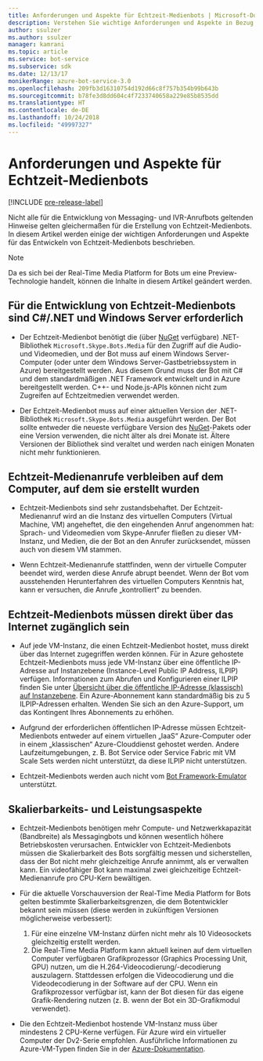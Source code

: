 ```yaml
---
title: Anforderungen und Aspekte für Echtzeit-Medienbots | Microsoft-Dokumentation
description: Verstehen Sie wichtige Anforderungen und Aspekte in Bezug auf das Erstellen von Echtzeit-Medienbots für Skype mithilfe des Bot Builder SDK für .NET.
author: ssulzer
ms.author: ssulzer
manager: kamrani
ms.topic: article
ms.service: bot-service
ms.subservice: sdk
ms.date: 12/13/17
monikerRange: azure-bot-service-3.0
ms.openlocfilehash: 209fb3d16310754d192d66c8f757b354b99b643b
ms.sourcegitcommit: b78fe3d8dd604c4f7233740658a229e85b8535dd
ms.translationtype: HT
ms.contentlocale: de-DE
ms.lasthandoff: 10/24/2018
ms.locfileid: "49997327"
---
```

# <a name="requirements-and-considerations-for-real-time-media-bots"></a>Anforderungen und Aspekte für Echtzeit-Medienbots

[!INCLUDE [pre-release-label](../includes/pre-release-label-v3.md)]

Nicht alle für die Entwicklung von Messaging- und IVR-Anrufbots geltenden Hinweise gelten gleichermaßen für die Erstellung von Echtzeit-Medienbots. In diesem Artikel werden einige der wichtigen Anforderungen und Aspekte für das Entwickeln von Echtzeit-Medienbots beschrieben. 

> [!NOTE]
> Da es sich bei der Real-Time Media Platform for Bots um eine Preview-Technologie handelt, können die Inhalte in diesem Artikel geändert werden.

## <a name="real-time-media-bot-development-requires-cnet-and-windows-server"></a>Für die Entwicklung von Echtzeit-Medienbots sind C#/.NET und Windows Server erforderlich

- Der Echtzeit-Medienbot benötigt die (über <a href="https://www.nuget.org/" target="_blank">NuGet</a> verfügbare) .NET-Bibliothek `Microsoft.Skype.Bots.Media` für den Zugriff auf die Audio- und Videomedien, und der Bot muss auf einem Windows Server-Computer (oder unter dem Windows Server-Gastbetriebssystem in Azure) bereitgestellt werden. Aus diesem Grund muss der Bot mit C# und dem standardmäßigen .NET Framework entwickelt und in Azure bereitgestellt werden. C++- und Node.js-APIs können nicht zum Zugreifen auf Echtzeitmedien verwendet werden.

- Der Echtzeit-Medienbot muss auf einer aktuellen Version der .NET-Bibliothek `Microsoft.Skype.Bots.Media` ausgeführt werden. Der Bot sollte entweder die neueste verfügbare Version des <a href="https://www.nuget.org/" target="_blank">NuGet</a>-Pakets oder eine Version verwenden, die nicht älter als drei Monate ist. Ältere Versionen der Bibliothek sind veraltet und werden nach einigen Monaten nicht mehr funktionieren.

## <a name="real-time-media-calls-stay-on-the-machine-where-they-were-created"></a>Echtzeit-Medienanrufe verbleiben auf dem Computer, auf dem sie erstellt wurden

- Echtzeit-Medienbots sind sehr zustandsbehaftet. Der Echtzeit-Medienanruf wird an die Instanz des virtuellen Computers (Virtual Machine, VM) angeheftet, die den eingehenden Anruf angenommen hat: Sprach- und Videomedien vom Skype-Anrufer fließen zu dieser VM-Instanz, und Medien, die der Bot an den Anrufer zurücksendet, müssen auch von diesem VM stammen.

- Wenn Echtzeit-Medienanrufe stattfinden, wenn der virtuelle Computer beendet wird, werden diese Anrufe abrupt beendet. Wenn der Bot vom ausstehenden Herunterfahren des virtuellen Computers Kenntnis hat, kann er versuchen, die Anrufe „kontrolliert“ zu beenden.

## <a name="real-time-media-bots-must-be-directly-accessible-on-the-internet"></a>Echtzeit-Medienbots müssen direkt über das Internet zugänglich sein

- Auf jede VM-Instanz, die einen Echtzeit-Medienbot hostet, muss direkt über das Internet zugegriffen werden können. Für in Azure gehostete Echtzeit-Medienbots muss jede VM-Instanz über eine öffentliche IP-Adresse auf Instanzebene (Instance-Level Public IP Address, ILPIP) verfügen. Informationen zum Abrufen und Konfigurieren einer ILPIP finden Sie unter <a href="/azure/virtual-network/virtual-networks-instance-level-public-ip" target="_blank">Übersicht über die öffentliche IP-Adresse (klassisch) auf Instanzebene</a>. Ein Azure-Abonnement kann standardmäßig bis zu 5 ILPIP-Adressen erhalten. Wenden Sie sich an den Azure-Support, um das Kontingent Ihres Abonnements zu erhöhen.

- Aufgrund der erforderlichen öffentlichen IP-Adresse müssen Echtzeit-Medienbots entweder auf einem virtuellen „IaaS“ Azure-Computer oder in einem „klassischen“ Azure-Clouddienst gehostet werden. Andere Laufzeitumgebungen, z. B. Bot Service oder Service Fabric mit VM Scale Sets werden nicht unterstützt, da diese ILPIP nicht unterstützen.

- Echtzeit-Medienbots werden auch nicht vom [Bot Framework-Emulator](../bot-service-debug-emulator.md) unterstützt.

## <a name="scalability-and-performance-considerations"></a>Skalierbarkeits- und Leistungsaspekte

- Echtzeit-Medienbots benötigen mehr Compute- und Netzwerkkapazität (Bandbreite) als Messagingbots und können wesentlich höhere Betriebskosten verursachen. Entwickler von Echtzeit-Medienbots müssen die Skalierbarkeit des Bots sorgfältig messen und sicherstellen, dass der Bot nicht mehr gleichzeitige Anrufe annimmt, als er verwalten kann. Ein videofähiger Bot kann maximal zwei gleichzeitige Echtzeit-Medienanrufe pro CPU-Kern bewältigen.

- Für die aktuelle Vorschauversion der Real-Time Media Platform for Bots gelten bestimmte Skalierbarkeitsgrenzen, die dem Botentwickler bekannt sein müssen (diese werden in zukünftigen Versionen möglicherweise verbessert): 
  1. Für eine einzelne VM-Instanz dürfen nicht mehr als 10 Videosockets gleichzeitig erstellt werden.
  2. Die Real-Time Media Platform kann aktuell keinen auf dem virtuellen Computer verfügbaren Grafikprozessor (Graphics Processing Unit, GPU) nutzen, um die H.264-Videocodierung/-decodierung auszulagern. Stattdessen erfolgen die Videocodierung und die Videodecodierung in der Software auf der CPU. Wenn ein Grafikprozessor verfügbar ist, kann der Bot diesen für das eigene Grafik-Rendering nutzen (z. B. wenn der Bot ein 3D-Grafikmodul verwendet).

- Die den Echtzeit-Medienbot hostende VM-Instanz muss über mindestens 2 CPU-Kerne verfügen. Für Azure wird ein virtueller Computer der Dv2-Serie empfohlen. Ausführliche Informationen zu Azure-VM-Typen finden Sie in der <a href="/azure/virtual-machines/windows/sizes-general" target="_blank">Azure-Dokumentation</a>. 
